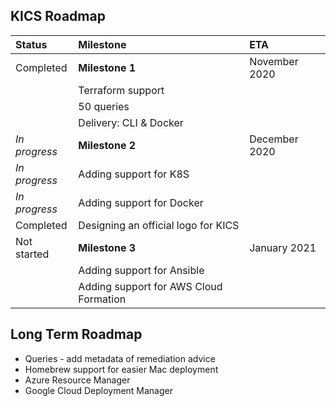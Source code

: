## KICS Roadmap

| Status | Milestone | ETA |
| :--- | :--- | :--- |
| Completed | **Milestone 1** | November 2020 |
|  | Terraform support |  |
|  | 50 queries |  |
|  | Delivery: CLI & Docker |  |
| *In progress* | **Milestone 2** | December 2020 |
| *In progress* | Adding support for K8S |  |
| *In progress* | Adding support for Docker |  |
| Completed | Designing an official logo for KICS |  |
| Not started | **Milestone 3** | January 2021 |
|  | Adding support for Ansible |  |
| | Adding support for AWS Cloud Formation |  |

## Long Term Roadmap
* Queries - add metadata of remediation advice 
* Homebrew support for easier Mac deployment
* Azure Resource Manager
* Google Cloud Deployment Manager
